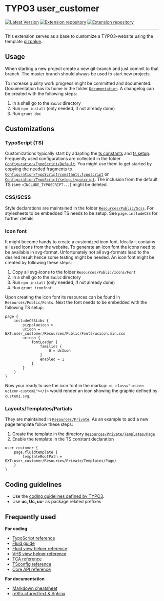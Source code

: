 # TYPO3 user_customer

[![Latest Version](https://badgen.net/packagist/v/buepro/typo3-user-customer)](https://github.com/buepro/typo3-user_customer/releases)
[![Extension repository](https://badgen.net/badge/TYPO3/pizpalue/orange)](https://extensions.typo3.org/extension/pizpalue/)
[![Extension repository](https://badgen.net/badge/TYPO3/pizpalue%20distribution/orange)](https://extensions.typo3.org/extension/pizpalue_distribution/)

---

This extension serves as a base to customize a TYPO3-website using the template 
[pizpalue](https://github.com/buepro/typo3-pizpalue).

## Usage

When starting a new project create a new git-branch and just commit to that branch. The master branch should always 
be used to start new projects.

To increase quality work progress might be committed and documented. Documentation has its home in the folder 
[`Documentation`](Documentation). A changelog can be created with the following steps:

1. In a shell go to the `Build` directory
1. Run `npm install` (only needed, if not already done)
1. Run `grunt doc`

## Customizations

### TypoScript (TS)

Customizations typically start by adapting the [ts constants](Configuration/TypoScript/constants.typoscript) and 
[ts setup](Configuration/TypoScript/setup.typoscript). Frequently used configurations are collected
in the folder [`Configuration/TypoScript/Default`](Configuration/TypoScript/Default). You might use them to get started 
by copying the needed fragments to 
[`Configuration/TypoScript/constants.typoscript`](Configuration/TypoScript/constants.typoscript) or 
[`Configuration/TypoScript/setup.typoscript`](Configuration/TypoScript/setup.typoscript). The inclusion from the default
TS (see `<INCLUDE_TYPOSCRIPT...`) might be deleted.

### CSS/SCSS

Style declarations are maintained in the folder [`Resources/Public/Scss`](Resources/Public/Scss). For stylesheets to be
embedded TS needs to be setup. See `page.includeCSS` for further details.

### Icon font

It might become handy to create a customized icon font. Ideally it contains all used icons from the website. To generate
an icon font the icons need to be available in svg-format. Unfortunately not all svg-formats lead to the desired result
hence some testing might be needed. An icon font might be created by following these steps:

1. Copy all svg-icons to the folder `Resources/Public/Icons/Font`
1. In a shell go to the `Build` directory
1. Run `npm install` (only needed, if not already done)
1. Run `grunt iconfont`

Upon creating the icon font its resources can be found in `Resources/Public/Fonts`. Next the font needs to be embedded
with the following TS setup:

```
page {
    includeCSSLibs {
        pizpalueicon >
        ucicon = EXT:user_customer/Resources/Public/Fonts/ucicon.min.css
        ucicon {
            fontLoader {
                families {
                    0 = UcIcon
                }
                enabled = 1
            }
        }
    }
}
```

Now your ready to use the icon font in the markup: `<i class="ucicon ucicon-custom1"></i>` would render an icon showing
the graphic defined by `custom1.svg`.

### Layouts/Templates/Partials

They are maintained in [`Resources/Private`](Resources/Private). As an example to add a new page template follow these 
steps:

1. Create the template in the directory [`Resources/Private/Templates/Page`](Resources/Private/Templates/Page)
2. Enable the template in the TS constant declaration

```
user_customer {
    page.fluidtemplate {
        templateRootPath = EXT:user_customer/Resources/Private/Templates/Page/
    }
}
```

## Coding guidelines

- Use the [coding guidelines defined by TYPO3](https://docs.typo3.org/typo3cms/CoreApiReference/CodingGuidelines/Index.html).
- Use **uc, Uc, uc-** as package related prefixes

## Frequently used

**For coding**
- [TypoScript reference](https://docs.typo3.org/typo3cms/TyposcriptReference/)
- [Fluid guide](https://docs.typo3.org/typo3cms/ExtbaseGuide/Fluid/)
- [Fluid view helper reference](https://docs.typo3.org/typo3cms/ViewHelperReference/)
- [VHS view helper reference](https://fluidtypo3.org/viewhelpers/vhs/)
- [TCA reference](https://docs.typo3.org/typo3cms/TCAReference/)
- [TSconfig reference](https://docs.typo3.org/typo3cms/TSconfigReference/)
- [Core API reference](https://docs.typo3.org/typo3cms/CoreApiReference/)

**For documentation**
- [Markdown cheatsheet](https://github.com/adam-p/markdown-here/wiki/Markdown-Cheatsheet)
- [reStructuredText & Sphinx](https://docs.typo3.org/typo3cms/HowToDocument/WritingReST/Index.html)
